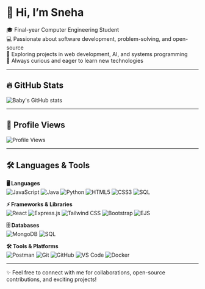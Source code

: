 # 👋 Hi, I’m Sneha

🎓 Final-year Computer Engineering Student  
💻 Passionate about software development, problem-solving, and open-source  
🚀 Exploring projects in web development, AI, and systems programming  
🌱 Always curious and eager to learn new technologies  

---

## 🔥 GitHub Stats
![Baby's GitHub stats](https://github-readme-stats.vercel.app/api?username=snehabhandari-07&show_icons=true&theme=tokyonight)  

---

## 🌟 Profile Views
![Profile Views](https://komarev.com/ghpvc/?username=YourGitHubUsername&color=blue)

---

## 🛠️ Languages & Tools  

**🖥️ Languages**  
![JavaScript](https://img.shields.io/badge/-JavaScript-F7DF1E?logo=javascript&logoColor=black)
![Java](https://img.shields.io/badge/-Java-007396?logo=java&logoColor=white)
![Python](https://img.shields.io/badge/-Python-3776AB?logo=python&logoColor=white)
![HTML5](https://img.shields.io/badge/-HTML5-E34F26?logo=html5&logoColor=white)
![CSS3](https://img.shields.io/badge/-CSS3-1572B6?logo=css3&logoColor=white)
![SQL](https://img.shields.io/badge/-SQL-4479A1?logo=database&logoColor=white)  

**⚡ Frameworks & Libraries**  
![React](https://img.shields.io/badge/-React-61DAFB?logo=react&logoColor=black)
![Express.js](https://img.shields.io/badge/-Express.js-000000?logo=express&logoColor=white)
![Tailwind CSS](https://img.shields.io/badge/-TailwindCSS-38B2AC?logo=tailwind-css&logoColor=white)
![Bootstrap](https://img.shields.io/badge/-Bootstrap-7952B3?logo=bootstrap&logoColor=white)
![EJS](https://img.shields.io/badge/-EJS-BC1E1E?logo=javascript&logoColor=white)  

**🗄️ Databases**  
![MongoDB](https://img.shields.io/badge/-MongoDB-47A248?logo=mongodb&logoColor=white)
![SQL](https://img.shields.io/badge/-SQL-336791?logo=postgresql&logoColor=white)  

**🛠️ Tools & Platforms**  
![Postman](https://img.shields.io/badge/-Postman-FF6C37?logo=postman&logoColor=white)
![Git](https://img.shields.io/badge/-Git-F05032?logo=git&logoColor=white)
![GitHub](https://img.shields.io/badge/-GitHub-181717?logo=github&logoColor=white)
![VS Code](https://img.shields.io/badge/-VSCode-007ACC?logo=visual-studio-code&logoColor=white)
![Docker](https://img.shields.io/badge/-Docker-2496ED?logo=docker&logoColor=white)

---
✨ Feel free to connect with me for collaborations, open-source contributions, and exciting projects!
